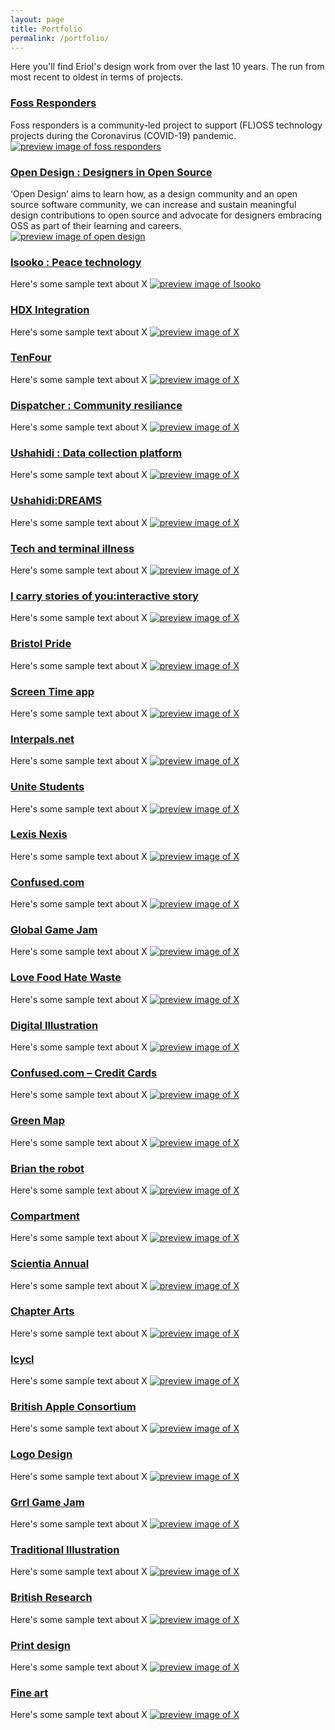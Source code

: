 ```yaml
---
layout: page
title: Portfolio
permalink: /portfolio/
---
```


Here you'll find Eriol's design work from over the last 10 years. The run from most recent to oldest in terms of projects.

### [Foss Responders](https://erioldoesdesign.github.io/portfolio/2021/08/01/foss-responders.md)
Foss responders is a community-led project to support (FL)OSS technology projects during the Coronavirus (COVID-19) pandemic. 
<br />
[![preview image of foss responders](https://github.com/Erioldoesdesign/erioldoesdesign.github.io/blob/master/images/foss-responders-500x150.jpg?raw=true)](https://erioldoesdesign.github.io/portfolio/2021/08/01/foss-responders.md)


### [Open Design : Designers in Open Source]()
‘Open Design’ aims to learn how, as a design community and an open source software community, we can increase and sustain meaningful design contributions to open source and advocate for designers embracing OSS as part of their learning and careers.
<br />
[![preview image of open design](https://github.com/Erioldoesdesign/erioldoesdesign.github.io/blob/master/images/open-design-500x150.jpg?raw=true)]()


### [Isooko : Peace technology]()
Here's some sample text about X
[![preview image of Isooko](https://github.com/Erioldoesdesign/erioldoesdesign.github.io/blob/master/images/foss-responders-500x150.jpg?raw=true)](http://localhost:4000/portfolio/2021/08/01/foss-responders.html)

### [HDX Integration]()
Here's some sample text about X
[![preview image of X](https://github.com/Erioldoesdesign/erioldoesdesign.github.io/blob/master/images/foss-responders-500x150.jpg?raw=true)](http://localhost:4000/portfolio/2021/08/01/foss-responders.html)

### [TenFour]()
Here's some sample text about X
[![preview image of X](https://github.com/Erioldoesdesign/erioldoesdesign.github.io/blob/master/images/foss-responders-500x150.jpg?raw=true)](http://localhost:4000/portfolio/2021/08/01/foss-responders.html)


### [Dispatcher : Community resiliance]()
Here's some sample text about X
[![preview image of X](https://github.com/Erioldoesdesign/erioldoesdesign.github.io/blob/master/images/foss-responders-500x150.jpg?raw=true)](http://localhost:4000/portfolio/2021/08/01/foss-responders.html)


### [Ushahidi : Data collection platform]()
Here's some sample text about X
[![preview image of X](https://github.com/Erioldoesdesign/erioldoesdesign.github.io/blob/master/images/foss-responders-500x150.jpg?raw=true)](http://localhost:4000/portfolio/2021/08/01/foss-responders.html)


### [Ushahidi:DREAMS]()
Here's some sample text about X
[![preview image of X](https://github.com/Erioldoesdesign/erioldoesdesign.github.io/blob/master/images/foss-responders-500x150.jpg?raw=true)](http://localhost:4000/portfolio/2021/08/01/foss-responders.html)


### [Tech and terminal illness]()
Here's some sample text about X
[![preview image of X](https://github.com/Erioldoesdesign/erioldoesdesign.github.io/blob/master/images/foss-responders-500x150.jpg?raw=true)](http://localhost:4000/portfolio/2021/08/01/foss-responders.html)


### [I carry stories of you:interactive story]()
Here's some sample text about X
[![preview image of X](https://github.com/Erioldoesdesign/erioldoesdesign.github.io/blob/master/images/foss-responders-500x150.jpg?raw=true)](http://localhost:4000/portfolio/2021/08/01/foss-responders.html)



### [Bristol Pride]()
Here's some sample text about X
[![preview image of X](https://github.com/Erioldoesdesign/erioldoesdesign.github.io/blob/master/images/foss-responders-500x150.jpg?raw=true)](http://localhost:4000/portfolio/2021/08/01/foss-responders.html)



### [Screen Time app]()
Here's some sample text about X
[![preview image of X](https://github.com/Erioldoesdesign/erioldoesdesign.github.io/blob/master/images/foss-responders-500x150.jpg?raw=true)](http://localhost:4000/portfolio/2021/08/01/foss-responders.html)



### [Interpals.net]()
Here's some sample text about X
[![preview image of X](https://github.com/Erioldoesdesign/erioldoesdesign.github.io/blob/master/images/foss-responders-500x150.jpg?raw=true)](http://localhost:4000/portfolio/2021/08/01/foss-responders.html)


### [Unite Students]()
Here's some sample text about X
[![preview image of X](https://github.com/Erioldoesdesign/erioldoesdesign.github.io/blob/master/images/foss-responders-500x150.jpg?raw=true)](http://localhost:4000/portfolio/2021/08/01/foss-responders.html)


### [Lexis Nexis]()
Here's some sample text about X
[![preview image of X](https://github.com/Erioldoesdesign/erioldoesdesign.github.io/blob/master/images/foss-responders-500x150.jpg?raw=true)](http://localhost:4000/portfolio/2021/08/01/foss-responders.html)

### [Confused.com]()
Here's some sample text about X
[![preview image of X](https://github.com/Erioldoesdesign/erioldoesdesign.github.io/blob/master/images/foss-responders-500x150.jpg?raw=true)](http://localhost:4000/portfolio/2021/08/01/foss-responders.html)

### [Global Game Jam]()
Here's some sample text about X
[![preview image of X](https://github.com/Erioldoesdesign/erioldoesdesign.github.io/blob/master/images/foss-responders-500x150.jpg?raw=true)](http://localhost:4000/portfolio/2021/08/01/foss-responders.html)

### [Love Food Hate Waste]()
Here's some sample text about X
[![preview image of X](https://github.com/Erioldoesdesign/erioldoesdesign.github.io/blob/master/images/foss-responders-500x150.jpg?raw=true)](http://localhost:4000/portfolio/2021/08/01/foss-responders.html)


### [Digital Illustration]()
Here's some sample text about X
[![preview image of X](https://github.com/Erioldoesdesign/erioldoesdesign.github.io/blob/master/images/foss-responders-500x150.jpg?raw=true)](http://localhost:4000/portfolio/2021/08/01/foss-responders.html)


### [Confused.com – Credit Cards]()
Here's some sample text about X
[![preview image of X](https://github.com/Erioldoesdesign/erioldoesdesign.github.io/blob/master/images/foss-responders-500x150.jpg?raw=true)](http://localhost:4000/portfolio/2021/08/01/foss-responders.html)

### [Green Map]()
Here's some sample text about X
[![preview image of X](https://github.com/Erioldoesdesign/erioldoesdesign.github.io/blob/master/images/foss-responders-500x150.jpg?raw=true)](http://localhost:4000/portfolio/2021/08/01/foss-responders.html)

### [Brian the robot]()
Here's some sample text about X
[![preview image of X](https://github.com/Erioldoesdesign/erioldoesdesign.github.io/blob/master/images/foss-responders-500x150.jpg?raw=true)](http://localhost:4000/portfolio/2021/08/01/foss-responders.html)

### [Compartment]()
Here's some sample text about X
[![preview image of X](https://github.com/Erioldoesdesign/erioldoesdesign.github.io/blob/master/images/foss-responders-500x150.jpg?raw=true)](http://localhost:4000/portfolio/2021/08/01/foss-responders.html)

### [Scientia Annual]()
Here's some sample text about X
[![preview image of X](https://github.com/Erioldoesdesign/erioldoesdesign.github.io/blob/master/images/foss-responders-500x150.jpg?raw=true)](http://localhost:4000/portfolio/2021/08/01/foss-responders.html)

### [Chapter Arts]()
Here's some sample text about X
[![preview image of X](https://github.com/Erioldoesdesign/erioldoesdesign.github.io/blob/master/images/foss-responders-500x150.jpg?raw=true)](http://localhost:4000/portfolio/2021/08/01/foss-responders.html)

### [Icycl]()
Here's some sample text about X
[![preview image of X](https://github.com/Erioldoesdesign/erioldoesdesign.github.io/blob/master/images/foss-responders-500x150.jpg?raw=true)](http://localhost:4000/portfolio/2021/08/01/foss-responders.html)

### [British Apple Consortium]()
Here's some sample text about X
[![preview image of X](https://github.com/Erioldoesdesign/erioldoesdesign.github.io/blob/master/images/foss-responders-500x150.jpg?raw=true)](http://localhost:4000/portfolio/2021/08/01/foss-responders.html)

### [Logo Design]()
Here's some sample text about X
[![preview image of X](https://github.com/Erioldoesdesign/erioldoesdesign.github.io/blob/master/images/foss-responders-500x150.jpg?raw=true)](http://localhost:4000/portfolio/2021/08/01/foss-responders.html)

### [Grrl Game Jam]()
Here's some sample text about X
[![preview image of X](https://github.com/Erioldoesdesign/erioldoesdesign.github.io/blob/master/images/foss-responders-500x150.jpg?raw=true)](http://localhost:4000/portfolio/2021/08/01/foss-responders.html)

### [Traditional Illustration]()
Here's some sample text about X
[![preview image of X](https://github.com/Erioldoesdesign/erioldoesdesign.github.io/blob/master/images/foss-responders-500x150.jpg?raw=true)](http://localhost:4000/portfolio/2021/08/01/foss-responders.html)

### [British Research]()
Here's some sample text about X
[![preview image of X](https://github.com/Erioldoesdesign/erioldoesdesign.github.io/blob/master/images/foss-responders-500x150.jpg?raw=true)](http://localhost:4000/portfolio/2021/08/01/foss-responders.html)

### [Print design]()
Here's some sample text about X
[![preview image of X](https://github.com/Erioldoesdesign/erioldoesdesign.github.io/blob/master/images/foss-responders-500x150.jpg?raw=true)](http://localhost:4000/portfolio/2021/08/01/foss-responders.html)

### [Fine art]()
Here's some sample text about X
[![preview image of X](https://github.com/Erioldoesdesign/erioldoesdesign.github.io/blob/master/images/foss-responders-500x150.jpg?raw=true)](http://localhost:4000/portfolio/2021/08/01/foss-responders.html)





